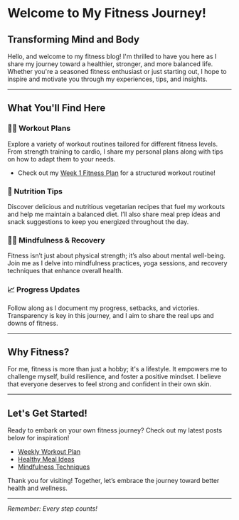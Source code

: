 # Welcome to My Fitness Journey!

## Transforming Mind and Body

Hello, and welcome to my fitness blog! I'm thrilled to have you here as I share my journey toward a healthier, stronger, and more balanced life. Whether you're a seasoned fitness enthusiast or just starting out, I hope to inspire and motivate you through my experiences, tips, and insights.

---

## What You'll Find Here

### 🏋️‍♂️ Workout Plans
Explore a variety of workout routines tailored for different fitness levels. From strength training to cardio, I share my personal plans along with tips on how to adapt them to your needs.

- Check out my [Week 1 Fitness Plan](#) for a structured workout routine!

### 🍏 Nutrition Tips
Discover delicious and nutritious vegetarian recipes that fuel my workouts and help me maintain a balanced diet. I’ll also share meal prep ideas and snack suggestions to keep you energized throughout the day.

### 🧘‍♀️ Mindfulness & Recovery
Fitness isn’t just about physical strength; it’s also about mental well-being. Join me as I delve into mindfulness practices, yoga sessions, and recovery techniques that enhance overall health.

### 📈 Progress Updates
Follow along as I document my progress, setbacks, and victories. Transparency is key in this journey, and I aim to share the real ups and downs of fitness.

---

## Why Fitness?

For me, fitness is more than just a hobby; it's a lifestyle. It empowers me to challenge myself, build resilience, and foster a positive mindset. I believe that everyone deserves to feel strong and confident in their own skin. 

---

## Let's Get Started!

Ready to embark on your own fitness journey? Check out my latest posts below for inspiration!

- [Weekly Workout Plan](#)
- [Healthy Meal Ideas](#)
- [Mindfulness Techniques](#)

Thank you for visiting! Together, let’s embrace the journey toward better health and wellness.

---

*Remember: Every step counts!*
